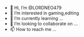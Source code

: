 - 👋 Hi, I’m @LORDNEO479
- 👀 I’m interested in gaming,editing
- 🌱 I’m currently learning ...
- 💞️ I’m looking to collaborate on ...
- 📫 How to reach me ...

<!---
LORDNEO479/LORDNEO479 is a ✨ special ✨ repository because its `README.md` (this file) appears on your GitHub profile.
You can click the Preview link to take a look at your changes.
--->
